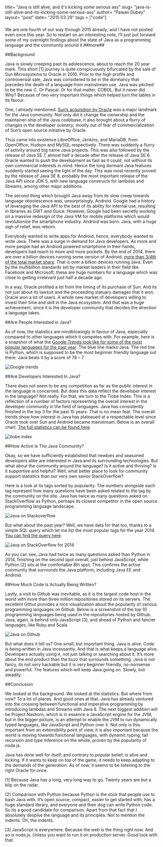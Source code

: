 title= "Java is still alive, and it's kicking some serious ass"
slug= "java-is-still-alive-and-its-kicking-some-serious-ass"
author= "Pawan Dubey"
layout= "post"
date= "2015 03 29"
tags = ["code"]
#####
We are one fourth of our way through 2015 already, and I have not posted even once this year. So to restart on an interesting note, I’ll just put forward some of my overnight findings about the state of Java as a programming language and the community around it.##more##


##Background

Java is slowly creeping past its adolescence, about to reach the 20 year mark. This short [1] journey is quite conspicuously bifurcated by the sale of Sun Microsystems to Oracle in 2010. Prior to the high profile and controversial sale, Java was considered to be in the dormancy that precedes the death of a language from mainstream use. Java was pitched to be the new C. Or Pascal. Or for that matter, COBOL. But it never did. Why? Because of two very important things which helped turn the tables in its favour.

One, I already mentioned. [Sun’s acquisition by Oracle](http://en.wikipedia.org/wiki/Sun_acquisition_by_Oracle) was a major landmark for the Java community. Not only did it change the ownership and the maintainer-ship of the Java codebase, it also brought about a flurry of changes in the developer scenery; mostly out of fear of commercialization of Sun’s open source initiative by Oracle.

Thus came into existence LibreOffice, Jenkins, and MariaDB, from OpenOffice, Hudson and MySQL respectively. There was suddenly a flurry of activity around big name Java projects. This was also followed by the release of Java SE 7, almost half a decade after the release of Java SE 6. Oracle wanted to push the development as fast as it could, not without its own commercial interests in mind. Hence the long dormant Java features suddenly started seeing the light of the day. This was most recently proved by the release of Java SE 8, probably the most important release of the Java API since JDK 5, with new language constructs for lambdas and Streams, among other major additions.

The second thing which brought Java away from its slow creep towards language obsolescence was, unsurprisingly, Android. Google had a history of leveraging the Java API to the best of its ability for internal use, resulting in libraries as GWT and Guice. However, Google had been secretly working on a massive redesign of the Java VM for mobile platforms which would revolutionize the smartphone industry. Android was born. Java, with a huge sigh of relief, was reborn.

Everybody wanted to write apps for Android, hence, everybody wanted to write Java. There was a surge in demand for Java developers. As more and more people had an Android powered smartphone in their hands, developers had reach to more and more pockets. By the end of 2014, there are over a billion devices running some version of Android, [more than 3/4th of the total market share](http://www.idc.com/prodserv/smartphone-os-market-share.jsp). That is over a billion devices running Java. Even by the multibillion standards set by market leaders in their field like Facebook and Microsoft, these are huge numbers for a language which was close to getting irrelevant just half a decade ago.

In a way, Oracle profited a lot from the timing of its purchase of Sun. And its not just about its lawsuit and the proceeding statuary damages that it won. Oracle won a lot of users. A whole new market of developers willing to invest their time and skill in the Java ecosystem. And that was a huge achievement, since it is the developer community that decides the direction a language takes.


##Are People Interested in Java?

As of now, the statistics are mindblowingly in favour of Java, especially compared to other languages which it competes with. For example, here is a snapshot of what the [Google Trends look like for some of the most popular languages for the past year](http://www.google.co.in/trends/explore#q=/m/07sbkfb,+python,+c%2B%2B,+c%23,+/m/02p97&cmpt=q&date=1/2014+12m&cat=0-5). The blue line marks Java. The red line is Python, which is supposed to be the most beginner friendly language out there. Java beats it by a score of 78 – 7.

<img src="/images/trends.png" alt="Google trends">


##Are Developers Interested In Java?

There does not seem to be any competition as far as the public interest in the language is concerned. But does this data reflect the developer interest in the language? Not really. For that, we turn to the Tiobe Index. This is a reflection of a number of factors representing the overall interest in the developer community in the field of languages. Java has consistently finished in the top 3 for the past 15 years. That is no mean feat. The overall trends show how interest in Java has plateaued at a respectable level since Oracle took over Sun and Android became mainstream. Below is an overall chart. [The full statistics can be found here](http://www.tiobe.com/index.php/content/paperinfo/tpci/index.html).
 

<img src="/images/tiobe.png" alt="tiobe index">


##How Active Is The Java Community?

Okay, so we have sufficiently established that newbies and seasoned developers alike are interested in Java and its surrounding technologies. But what about the community around the language? Is it active and thriving? Is it supportive and helpful? Well, what better place to look for community support statistics than our very own savior StackOverflow?

Here is a look at its tags sorted by popularity. The numbers alongside each tag represent how many questions have been asked related to the tag by the community on the site. Java has twice as many questions asked on StackOverflow as Python, perhaps its closest competitor in the open source programming language landscape.

<img src="/images/java.png" alt="Java on Stackoverflow">

But what about the past year? Well, we have data for that too, thanks to a simple SQL query which let me list the most popular tags for the year 2014. [You can find the query here](http://data.stackexchange.com/stackoverflow/query/edit/293857).

<img src="/images/stats.png" alt="Java on StackOverflow for 2014">

As you can see, Java had twice as many questions asked than Python in 2014, finishing on the second spot overall, just behind JavaScript, while Python [2] sits at the comfortable 8th spot. This confirms the active community that surrounds the Java platform, including Java EE and Android.


##How Much Code Is Actually Being Written?

Lastly, a visit to Github was inevitable, as it is the largest code host in the world with more than three million repositories stored on its servers. The excellent Githut provides a nice visualization about the popularity of various programming languages on Github. Below is a screenshot of the top 10 programming languages being used in the repositories hosted by Github. Java, again, is behind only JavaScript [3], and ahead of Python and fancier languages, like Ruby and Scala.

<img src="/images/github.png" alt="Java on Github">

But what does it tell us? One small, but important thing. Java is alive. Code is being written in Java incessantly. And that is what keeps a language alive. Developers actually using it, not just talking or searching about it. It’s more about the end product than the buzz that surrounds something. Java is not fancy, its not very hackable  but it is very beginner friendly, no-nonsense and powerful. The features which will keep Java going on. Slowly, but steadily.


##Conclusion

We looked at the background. We looked at the statistics. But where from now? To a lot of places. And good ones at that. Java has already ventured into the crossing between functional and imperative programming by introducing lambdas and Streams with Java 8. The next biggest addition will be Project Nashorn, which is in essence a JavaScript engine for the JVM, but in the bigger picture, is an attempt to enable the JVM to run dynamically typed languages, like JavaScript and Python over it. Not only is this important from an extensibility point of view, it is also important because the world is moving towards functional languages, with dynamic typing, tail recursion and type inference on the whole, proven by the popularity of node.js.

Java has done well for itself, and contrary to popular belief, is alive and kicking. If it wants to keep on top of the game, it needs to keep adapting to the demands of the generation. As of now, it seems to be listening to the right Oracle for once.

 

[1] Because Java has a long, very long way to go. Twenty years are but a blip on the radar.

[2] Comparison with Python because Python is the stick that people use to bash Java with. It’s open source, compact, easier to get started with, has a huge standard library, and everyone and their dog can write Python code. So its a good candidate for comparison. Apart from that fact that I absolutely despise the language and its principles. Not to mention the indents. Oh, the indents.

[3] JavaScript is everywhere. Because the web is the thing right now. And so is node.js. Unless you want to run it on production server. Good luck with that.
